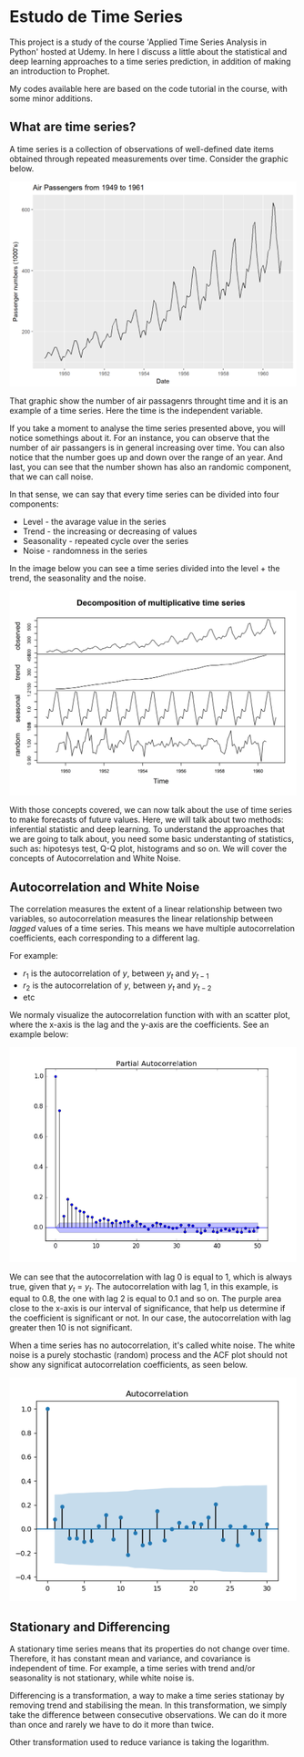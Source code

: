 # Estudo de Time Series

This project is a study of the course 'Applied Time Series Analysis in Python' hosted at Udemy. In here I discuss a little about the statistical and deep learning approaches to a time series prediction, in addition of making an introduction to Prophet.

My codes available here are based on the code tutorial in the course, with some minor additions. 

## What are time series?

A time series is a collection of observations of well-defined date items obtained through repeated measurements over time. Consider the graphic below.

![Air Passagens Numbers](images/Air%20Passangers.png)

That graphic show the number of air passagenrs throught time and it is an example of a time series. Here the time is the independent variable.

If you take a moment to analyse the time series presented above, you will notice somethings about it. For an instance, you can observe that the number of air passangers is in general increasing over time. You can also notice that the number goes up and down over the range of an year. And last, you can see that the number shown has also an randomic component, that we can call noise. 

In that sense, we can say that every time series can be divided into four components:

- Level - the avarage value in the series
- Trend - the increasing or decreasing of values
- Seasonality - repeated cycle over the series
- Noise - randomness in the series

In the image below you can see a time series divided into the level + the trend, the seasonality and the noise.

![Time Series Divided](images/Time%20Series%20Divided.png)

With those concepts covered, we can now talk about the use of time series to make forecasts of future values. Here, we will talk about two methods: inferential statistic and deep learning. To understand the approaches that we are going to talk about, you need some basic understanting of statistics, such as: hipotesys test, Q-Q plot, histograms and so on. We will cover the concepts of Autocorrelation and White Noise.

## Autocorrelation and White Noise

The correlation measures the extent of a linear relationship between two variables, so autocorrelation measures the linear relationship between *lagged* values of a time series. This means we have multiple autocorrelation coefficients, each corresponding to a different lag.

For example:
- $r_1$ is the autocorrelation of $y$, between $y_{t}$ and $y_{t-1}$
- $r_2$ is the autocorrelation of $y$, between $y_{t}$ and $y_{t-2}$
- etc

We normaly visualize the autocorrelation function with with an scatter plot, where the x-axis is the lag and the y-axis are the coefficients. See an example below:

![Autocorrelation](images/Autocorrelation.webp)

We can see that the autocorrelation with lag 0 is equal to 1, which is always true, given that $y_t$ = $y_t$. The autocorrelation with lag 1, in this example, is equal to 0.8, the one with lag 2 is equal to 0.1 and so on. The purple area close to the x-axis is our interval of significance, that help us determine if the coefficient is significant or not. In our case, the autocorrelation with lag greater then 10 is not significant.

When a time series has no autocorrelation, it's called white noise. The white noise is a purely stochastic (random) process and the ACF plot should not show any significat autocorrelation coefficients, as seen below.

![White noite](images/Whitenoise.png)

## Stationary and Differencing

A stationary time series means that its properties do not change over time. Therefore, it has constant mean and variance, and covariance is independent of time. For example, a time series with trend and/or seasonality is not stationary, while white noise is.

Differencing is a transformation, a way to make a time series stationay by removing trend and stabilising the mean. In this transformation, we simply take the difference between consecutive observations. We can do it more than once and rarely we have to do it more than twice.

Other transformation used to reduce variance is taking the logarithm.